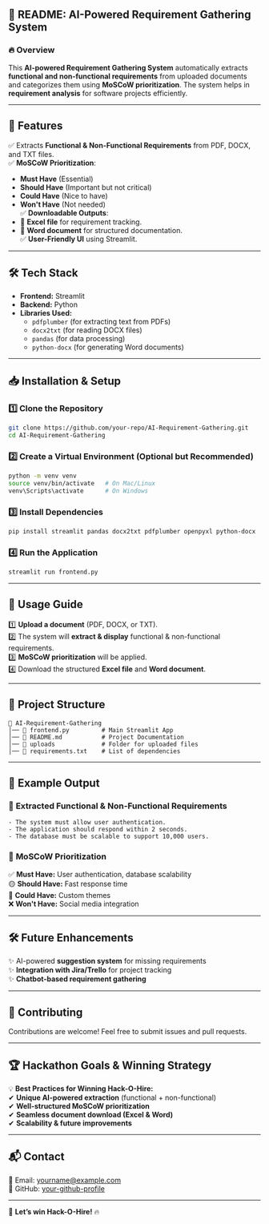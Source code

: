 ## 📜 **README: AI-Powered Requirement Gathering System**  

### 🔥 **Overview**  
This **AI-powered Requirement Gathering System** automatically extracts **functional and non-functional requirements** from uploaded documents and categorizes them using **MoSCoW prioritization**. The system helps in **requirement analysis** for software projects efficiently.  

---

## 🚀 **Features**  
✅ Extracts **Functional & Non-Functional Requirements** from PDF, DOCX, and TXT files.  
✅ **MoSCoW Prioritization**:
   - **Must Have** (Essential)  
   - **Should Have** (Important but not critical)  
   - **Could Have** (Nice to have)  
   - **Won't Have** (Not needed)  
✅ **Downloadable Outputs**:
   - 📜 **Excel file** for requirement tracking.  
   - 📄 **Word document** for structured documentation.  
✅ **User-Friendly UI** using Streamlit.  

---

## 🛠 **Tech Stack**  
- **Frontend:** Streamlit  
- **Backend:** Python  
- **Libraries Used:**  
  - `pdfplumber` (for extracting text from PDFs)  
  - `docx2txt` (for reading DOCX files)  
  - `pandas` (for data processing)  
  - `python-docx` (for generating Word documents)  

---

## 📥 **Installation & Setup**  

### 1️⃣ **Clone the Repository**  
```bash
git clone https://github.com/your-repo/AI-Requirement-Gathering.git
cd AI-Requirement-Gathering
```

### 2️⃣ **Create a Virtual Environment (Optional but Recommended)**  
```bash
python -m venv venv
source venv/bin/activate   # On Mac/Linux
venv\Scripts\activate      # On Windows
```

### 3️⃣ **Install Dependencies**  
```bash
pip install streamlit pandas docx2txt pdfplumber openpyxl python-docx
```

### 4️⃣ **Run the Application**  
```bash
streamlit run frontend.py
```

---

## 🎯 **Usage Guide**  

1️⃣ **Upload a document** (PDF, DOCX, or TXT).  
2️⃣ The system will **extract & display** functional & non-functional requirements.  
3️⃣ **MoSCoW prioritization** will be applied.  
4️⃣ Download the structured **Excel file** and **Word document**.  

---

## 📂 **Project Structure**  
```
📁 AI-Requirement-Gathering
│── 📜 frontend.py         # Main Streamlit App
│── 📜 README.md           # Project Documentation
│── 📂 uploads             # Folder for uploaded files
│── 📜 requirements.txt    # List of dependencies
```

---

## 📌 **Example Output**  

### 🔹 **Extracted Functional & Non-Functional Requirements**  
```
- The system must allow user authentication.
- The application should respond within 2 seconds.
- The database must be scalable to support 10,000 users.
```

### 📌 **MoSCoW Prioritization**  
✅ **Must Have:** User authentication, database scalability  
🟡 **Should Have:** Fast response time  
🔵 **Could Have:** Custom themes  
❌ **Won't Have:** Social media integration  

---

## 🛠 **Future Enhancements**  
✨ AI-powered **suggestion system** for missing requirements  
✨ **Integration with Jira/Trello** for project tracking  
✨ **Chatbot-based requirement gathering**  

---

## 🤝 **Contributing**  
Contributions are welcome! Feel free to submit issues and pull requests.  

---

## 🏆 **Hackathon Goals & Winning Strategy**  
💡 **Best Practices for Winning Hack-O-Hire:**  
✔ **Unique AI-powered extraction** (functional + non-functional)  
✔ **Well-structured MoSCoW prioritization**  
✔ **Seamless document download (Excel & Word)**  
✔ **Scalability & future improvements**  

---

## 📬 **Contact**  
📧 Email: yourname@example.com  
🔗 GitHub: [your-github-profile](https://github.com/your-profile)  

---

🚀 **Let’s win Hack-O-Hire!** 🔥
